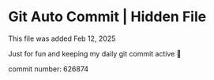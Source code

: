 # Git Auto Commit | Hidden File

This file was added Feb 12, 2025

Just for fun and keeping my daily git commit active 🤪

commit number: 626874
